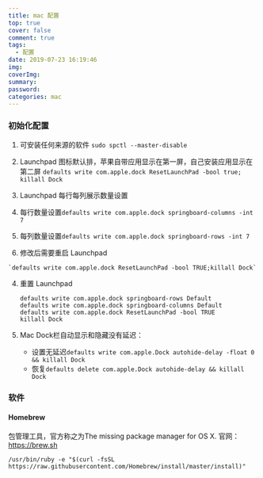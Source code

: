 ```yaml
---
title: mac 配置
top: true
cover: false
comment: true
tags:
  - 配置
date: 2019-07-23 16:19:46
img:
coverImg:
summary:
password:
categories: mac
---
```


### 初始化配置
1. 可安装任何来源的软件 `sudo spctl --master-disable`

2. Launchpad 图标默认排，苹果自带应用显示在第一屏，自己安装应用显示在第二屏
  `defaults write com.apple.dock ResetLaunchPad -bool true; killall Dock`

3. Launchpad 每行每列展示数量设置

  1. 每行数量设置`defaults write com.apple.dock springboard-columns -int 7`  

  2. 每列数量设置`defaults write com.apple.dock springboard-rows -int 7`  

  3. 修改后需要重启 Launchpad

    `defaults write com.apple.dock ResetLaunchPad -bool TRUE;killall Dock`

  4. 重置 Launchpad

     ```shell
     defaults write com.apple.dock springboard-rows Default
     defaults write com.apple.dock springboard-columns Default
     defaults write com.apple.dock ResetLaunchPad -bool TRUE
     killall Dock
     ```

     

4. Mac Dock栏自动显示和隐藏没有延迟：
    - 设置无延迟`defaults write com.apple.Dock autohide-delay -float 0 && killall Dock`
    - 恢复`defaults delete com.apple.Dock autohide-delay && killall Dock`

### 软件
#### Homebrew
包管理工具，官方称之为The missing package manager for OS X.
官网：https://brew.sh

```shell
/usr/bin/ruby -e "$(curl -fsSL https://raw.githubusercontent.com/Homebrew/install/master/install)"
```

